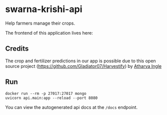 # swarna-krishi-api

Help farmers manage their crops.

The frontend of this application lives here:

## Credits

The crop and fertilizer predictions in our app is possible due to this open source project (https://github.com/Gladiator07/Harvestify) by [Atharva Ingle](https://www.linkedin.com/in/atharva-ingle-564430187/)

## Run

```shell
docker run --rm -p 27017:27017 mongo
uvicorn api.main:app --reload --port 8080
```

You can view the autogenerated api docs at the `/docs` endpoint.
